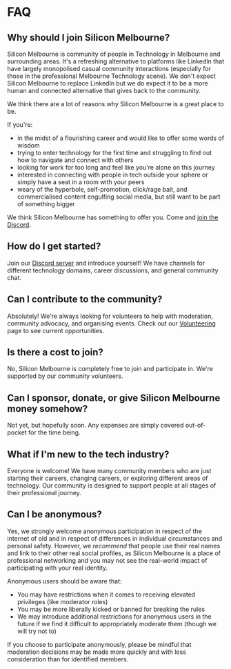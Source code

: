 # FAQ

<!-- toc -->

## Why should I join Silicon Melbourne?

Silicon Melbourne is community of people in Technology in Melbourne and surrounding areas. It's a refreshing alternative to platforms like LinkedIn that have largely monopolised casual community interactions (especially for those in the professional Melbourne Technology scene). We don't expect Silicon Melbourne to replace LinkedIn but we do expect it to be a more human and connected alternative that gives back to the community.

We think there are a lot of reasons why Silicon Melbourne is a great place to be.

If  you're:
- in the midst of a flourishing career and would like to offer some words of wisdom
- trying to enter technology for the first time and struggling to find out how to navigate and connect with others
- looking for work for too long and feel like you're alone on this journey
- interested in connecting with people in tech outside your sphere or simply have a seat in a room with your peers
- weary of the hyperbole, self-promotion, click/rage bait, and commercialised content engulfing social media, but still want to be part of something bigger

We think Silicon Melbourne has something to offer you. Come and [join the Discord](https://silicon.melbourne/).

## How do I get started?

Join our [Discord server](https://silicon.melbourne/) and introduce yourself! We have channels for different technology domains, career discussions, and general community chat.

## Can I contribute to the community?
 
Absolutely! We're always looking for volunteers to help with moderation, community advocacy, and organising events. Check out our [Volunteering](../04_contributing/03_volunteering.md) page to see current opportunities.

## Is there a cost to join?

No, Silicon Melbourne is completely free to join and participate in. We're supported by our community volunteers.

## Can I sponsor, donate, or give Silicon Melbourne money somehow?

Not yet, but hopefully soon. Any expenses are simply covered out-of-pocket for the time being.

## What if I'm new to the tech industry?

Everyone is welcome! We have many community members who are just starting their careers, changing careers, or exploring different areas of technology. Our community is designed to support people at all stages of their professional journey.

## Can I be anonymous?

Yes, we strongly welcome anonymous participation in respect of the internet of old and in respect of differences in individual circumstances and personal safety. However, we *recommend* that people use their real names and link to their other real social profiles, as Silicon Melbourne is a place of professional networking and you may not see the real-world impact of participating with your real identity.

Anonymous users should be aware that:
- You may have restrictions when it comes to receiving elevated privileges (like moderator roles)
- You may be more liberally kicked or banned for breaking the rules
- We may introduce additional restrictions for anonymous users in the future if we find it difficult to appropriately moderate them (though we will try not to)

If you choose to participate anonymously, please be mindful that moderation decisions may be made more quickly and with less consideration than for identified members.